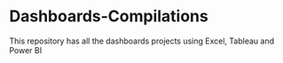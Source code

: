# Dashboards-Compilations
This repository has all the dashboards projects using Excel, Tableau and Power BI
